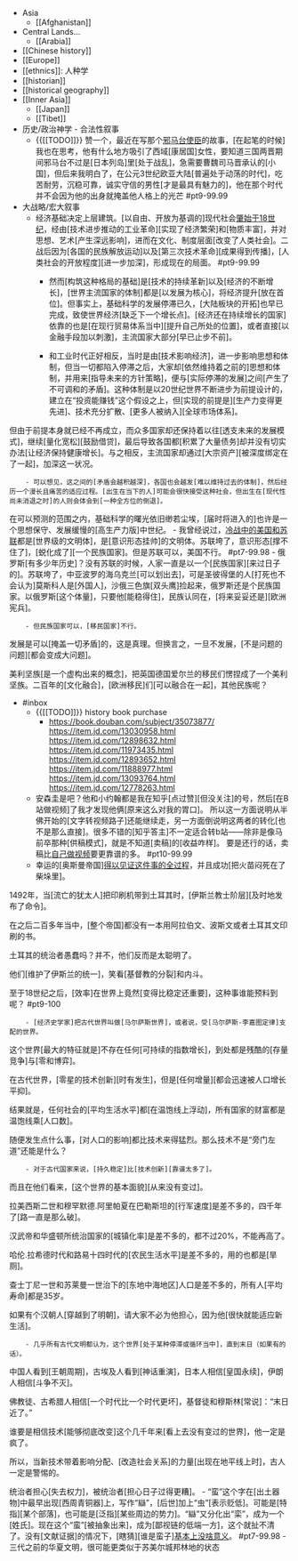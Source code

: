 - Asia
    - [[Afghanistan]]
- Central Lands...
    - [[Arabia]]
- [[Chinese history]]
- [[Europe]]
- [[ethnics]]: 人种学
- [[historian]]
- [[historical geography]]
- [[Inner Asia]]
    - [[Japan]]
    - [[Tibet]]
- 历史/政治神学 - 合法性叙事
    - {{[[TODO]]}} 赞一个，最近在写那个[邪马台使臣](https://www.zhihu.com/question/47845613/answer/2079493204)的故事，[在起笔的时候]我也在思考，他有什么地方吸引了西域[康居国]女性，要知道三国两晋期间邪马台不过是[日本列岛]里[处于战乱]，急需要曹魏司马晋承认的[小国]，但后来我明白了，在公元3世纪欧亚大陆[普遍处于动荡的时代]，吃苦耐劳，沉稳可靠，诚实守信的男性[才是最具有魅力的]，他在那个时代并不会因为他的出身就掩盖他人格上的光芒 #pt9-99.99
- 大战略/宏大叙事
    - 经济基础决定上层建筑。[以自由、开放为基调的]现代社会[肇始于18世纪](https://www.zhihu.com/question/48941008/answer/2020226303)，经由[技术进步推动的工业革命][实现了经济繁荣]和[物质丰富]，并对思想、艺术[产生深远影响]，进而在文化、制度层面[改变了人类社会]。二战后因为[各国的民族解放运动]以及[第三次技术革命][成果得到传播]，[人类社会的开放程度][进一步加深]，形成现在的局面。 #pt9-99.99
        - 然而[构筑这种格局的基础]是[技术的持续革新]以及[经济的不断增长]，[世界主流国家的体制]都是[以发展为核心]，将经济提升[放在首位]。但事实上，基础科学的发展停滞已久，[大陆板块的开拓]也早已完成，致使世界经济[缺乏下一个增长点]。[经济还在持续增长的国家]依靠的也是[在现行贸易体系当中][提升自己所处的位置]，或者直接[以金融手段加以刺激]，主流国家大部分[早已止步不前]。


        - 和工业时代正好相反，当时是由[技术影响经济]，进一步影响思想和体制，但当一切都陷入停滞之后，大家却[依然维持着之前的]思想和体制，并用来[指导未来的方针策略]，便与[实际停滞的发展]之间[产生了不可调和的矛盾]。这种体制是以20世纪世界不断进步为前提设计的，建立在“投资能赚钱”这个假设之上，但[实现的前提是][生产力变得更先进]、技术充分扩散、[更多人被纳入][全球市场体系]。

但由于前提本身就已经不再成立，而众多国家却还保持着以往[透支未来的发展模式]，继续[量化宽松][鼓励借贷]，最后导致各国都[积累了大量债务]却并没有切实办法[让经济保持健康增长]。与之相反，主流国家却通过[大宗资产][被深度绑定在了一起]，加深这一状况。


        - 可以想见，这之间的[矛盾会越积越深]，各国也会越发[难以维持过去的体制]，然后经历一个漫长且痛苦的适应过程。[出生在当下的人]可能会很快接受这种社会，但出生在[现代性尚未消退之时]的人则会体会到[一种全方位的倒退]。

在可以预测的范围之内，基础科学的曙光依旧缈若尘埃，[届时将进入的]也许是一个思想保守、发展缓慢的[高生产力版]中世纪。
    - 我曾经说过，[冷战中的美国和苏联](https://www.zhihu.com/question/38343991/answer/1249973412)都是[世界级的文明体]，是[意识形态挂帅]的文明体。苏联垮了，意识形态[撑不住了]，[蜕化成了][一个民族国家]。但是苏联可以，美国不行。 #pt7-99.98
        - 俄罗斯[有多少年历史]？没有苏联的时候，人家一直是以一个[民族国家][来过日子的]。苏联垮了，中亚波罗的海乌克兰[可以划出去]，可是圣彼得堡的人[打死也不会认为]莫斯科人是[外国人]，沙俄三色旗[双头鹰]捡起来，俄罗斯还是个民族国家。以俄罗斯[这个体量]，只要他[能稳得住]，民族认同在，[将来妥妥还是][欧洲宪兵]。


        - 但民族国家可以，[移民国家]不行。

发展是可以[掩盖一切矛盾]的，这是真理。但换言之，一旦不发展，[不是问题的问题][都会变成大问题]。

美利坚族[是一个虚构出来的概念]，把英国德国爱尔兰的移民们愣捏成了一个美利坚族。二百年的[文化融合]，[欧洲移民]们[可以融合在一起]，其他民族呢？
- #inbox
    - {{[[TODO]]}} history book purchase
        - https://book.douban.com/subject/35073877/
https://item.jd.com/13030958.html
https://item.jd.com/12898632.html
https://item.jd.com/11973435.html
https://item.jd.com/12893652.html
https://item.jd.com/11888977.html
https://item.jd.com/13093764.html
https://item.jd.com/12778263.html
    - 安森圭是吧？他和小约翰都是我在知乎[点过赞][但没关注]的号，然后[在B站做视频]了我才发现他俩[原来这么对我的胃口]。
所以这一方面说明从半佛开始的[文字转视频路子]还能继续走，另一方面倒说明这两者的转化[也不是那么直接]。很多不错的[知乎答主]不一定适合转b站——除非是像马前卒那种[供稿模式]，就是不知道[卖稿]的[收益咋样]。
要是还行的话，卖稿比[自己做视频](https://bbs.saraba1st.com/2b/thread-2000025-6-1.html)要更靠谱的多。 #pt10-99.99
    - 幸运的[奥斯曼帝国][得以见证这件事的全过程](https://www.zhihu.com/question/476962940/answer/2093298848)，并且成功[把火苗闷死在了柴垛里]。

1492年，当[流亡的犹太人]把印刷机带到土耳其时，[伊斯兰教士阶层][及时地发布了命令]。

在之后二百多年当中，[整个帝国]都没有一本用阿拉伯文、波斯文或者土耳其文印刷的书。

土耳其的统治者愚蠢吗？并不，他们反而是太聪明了。

他们[维护了伊斯兰的统一]，笑看[基督教的分裂]和内斗。

至于18世纪之后，[效率]在世界上竟然[变得比稳定还重要]，这种事谁能预料到呢？ #pt9-100


        - [经济史学家]把古代世界叫做[马尔萨斯世界]，或者说，受[马尔萨斯-李嘉图定律]支配的世界。

这个世界[最大的特征就是]不存在任何[可持续的指数增长]，到处都是残酷的[存量竞争]与[零和博弈]。

在古代世界，[零星的技术创新][时有发生]，但是[任何增量][都会迅速被人口增长平抑]。

结果就是，任何社会的[平均生活水平]都[在温饱线上浮动]，所有国家的财富都是温饱线乘[人口数]。

随便发生点什么事，[对人口的影响]都比技术来得猛烈。那么技术不是“旁门左道”还能是什么？


        - 对于古代国家来说，[持久稳定]比[技术创新][靠谱太多了]。

而且在他们看来，[这个世界的基本面貌][从来没有变过]。

拉美西斯二世和穆罕默德.阿里帕夏在巴勒斯坦的[行军速度]是差不多的，四千年了[路一直是那么破]。

汉武帝和华盛顿所统治国家的[城镇化率]是差不多的，都不过20%，不能再高了。

哈伦.拉希德时代和路易十四时代的[农民生活水平]是差不多的，用的也都是[旱厕]。

查士丁尼一世和苏莱曼一世治下的[东地中海地区]人口是差不多的，所有人[平均寿命]都是35岁。

如果有个汉朝人[穿越到了明朝]，请大家不必为他担心，因为他[很快就能适应新生活]。


        - 几乎所有古代文明都认为，这个世界[处于某种停滞或循环当中]，直到末日（如果有的话）。

中国人看到[王朝周期]，古埃及人看到[神话重演]，日本人相信[皇国永续]，伊朗人相信[斗争不灭]。

佛教徒、古希腊人相信[一个时代比一个时代更坏]，基督徒和穆斯林[常说]：“末日近了。”

谁要是相信技术[能够彻底改变]这个几千年来[看上去没有变过的世界]，他一定是疯了。

所以，当新技术带着影响分配、[改造社会关系]的力量[出现在地平线上时]，古人一定是警惕的。

统治者担心[失去权力]，被统治者[担心日子过得更糟]。
    - “蛮”这个字在[出土器物]中最早出现[西周青铜器]上，写作“䜌”，[后世]加上“虫”[表示贬低]。可能是[特指][某个部落]，也可能是[泛指][某些周边的势力]。“䜌”又分化出“栾”，成为一个[姓氏]。现在这个“蛮”[被抽象出来]，成为[鄙视链的低端一方]，这个就扯不清了。没有[文献证据]的情况下，[瞎猜][谁是蛮子][基本上没啥意义](https://bbs.northdy.com/thread-929003-1-1.html)。 #pt7-99.98
        - 三代之前的华夏文明，很可能更类似于苏美尔城邦林地的状态
